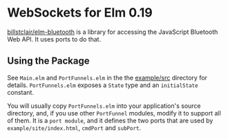 # WebSockets for Elm 0.19

[billstclair/elm-bluetooth](https://package.elm-lang.org/packages/billstclair/elm-bluetooth/latest) is a library for accessing the JavaScript Bluetooth Web API. It uses ports to do that.

## Using the Package

See `Main.elm` and `PortFunnels.elm` in the the [example/src](https://github.com/billstclair/elm-websocket-client/tree/master/example/src) directory for details. `PortFunnels.elm` exposes a `State` type and an `initialState` constant.

You will usually copy `PortFunnels.elm` into your application's source directory, and, if you use other `PortFunnel` modules, modify it to support all of them. It is a `port module`, and it defines the two ports that are used by `example/site/index.html`, `cmdPort` and `subPort`.
